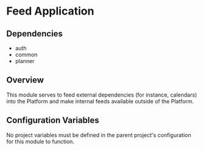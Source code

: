 # Feed Application

## Dependencies
- auth
- common
- planner

## Overview
This module serves to feed external dependencies (for instance, calendars) into the Platform and make internal feeds
available outside of the Platform.

## Configuration Variables
No project variables must be defined in the parent project's configuration for this module to function.